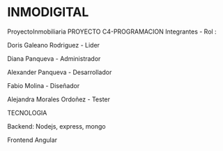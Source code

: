 # INMODIGITAL

ProyectoInmobiliaria
PROYECTO C4-PROGRAMACION Integrantes - Rol :

Doris Galeano Rodriguez - Lider

Diana Panqueva - Administrador

Alexander Panqueva - Desarrollador

Fabio Molina - Diseñador

Alejandra Morales Ordoñez - Tester


TECNOLOGIA

Backend: Nodejs, express, mongo

Frontend Angular
